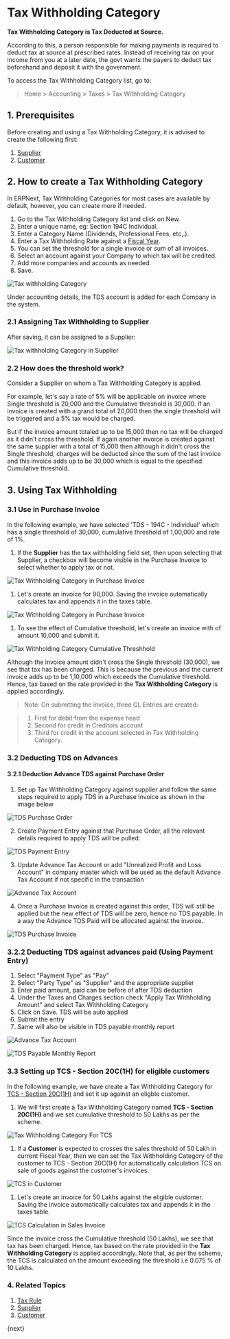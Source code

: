 <!-- add-breadcrumbs -->
# Tax Withholding Category

**Tax Withholding Category is Tax Deducted at Source.**

According to this, a person responsible for making payments is required to deduct tax at source at prescribed rates. Instead of receiving tax on your income from you at a later date, the govt wants the payers to deduct tax beforehand and deposit it with the government.

To access the Tax Withholding Category list, go to:
> Home > Accounting > Taxes > Tax Withholding Category

## 1. Prerequisites
Before creating and using a Tax Withholding Category, it is advised to create the following first:

1. [Supplier](/docs/v13/user/manual/en/buying/supplier)
1. [Customer](/docs/v13/user/manual/en/CRM/customer)

## 2. How to create a Tax Withholding Category
In ERPNext, Tax Withholding Categories for most cases are available by default, however, you can create more if needed.

1. Go to the Tax Withholding Category list and click on New.
1. Enter a unique name, eg: Section 194C Individual.
1. Enter a Category Name (Dividends, Professional Fees, etc,.).
1. Enter a Tax Withholding Rate against a [Fiscal Year](/docs/v13/user/manual/en/accounts/fiscal-year).
1. You can set the threshold for a single invoice or sum of all invoices.
1. Select an account against your Company to which tax will be credited.
1. Add more companies and accounts as needed.
1. Save.

 ![Tax withholding Category](/docs/v13/assets/img/accounts/tax-withholding-category.png)

Under accounting details, the TDS account is added for each Company in the system.

### 2.1 Assigning Tax Withholding to Supplier

After saving, it can be assigned to a Supplier:

 ![Tax withholding Category in Supplier](/docs/v13/assets/img/accounts/tax-withholding-category-in-supplier.png)

### 2.2 How does the threshold work?
Consider a Supplier on whom a Tax Withholding Category is applied.

For example, let's say a rate of 5% will be applicable on invoice where Single threshold is 20,000 and the Cumulative threshold is 30,000. If an invoice is created with a grand total of 20,000 then the single threshold will be triggered and a 5% tax would be charged.

But if the invoice amount totaled up to be 15,000 then no tax will be charged as it didn't cross the threshold. If again another invoice is created against the same supplier with a total of 15,000 then although it didn't cross the Single threshold, charges will be deducted since the sum of the last invoice and this invoice adds up to be 30,000 which is equal to the specified Cumulative threshold.

## 3. Using Tax Withholding
### 3.1 Use in Purchase Invoice
In the following example, we have selected 'TDS - 194C - Individual' which has a single threshold of 30,000, cumulative threshold of 1,00,000 and rate of 1%.

1. If the **Supplier** has the tax withholding field set, then upon selecting that Supplier, a checkbox will become visible in the Purchase Invoice to select whether to apply tax or not.

![Tax Withholding Category in Purchase Invoice](/docs/v13/assets/img/accounts/tax-withholding-category-in-purchase-invoice.png)

1. Let's create an invoice for 90,000. Saving the invoice automatically calculates tax and appends it in the taxes table.

 ![Tax Withholding Category in Purchase Invoice](/docs/v13/assets/img/accounts/withheld-tax-calculation-in-purchase-invoice.png)

1. To see the effect of Cumulative threshold, let's create an invoice with of amount 10,000 and submit it.

  ![Tax Withholding Category Cumulative Threshhold](/docs/v13/assets/img/accounts/tax-withholding-category-cumulative-threshold.png)

 Although the invoice amount didn't cross the Single threshold (30,000), we see that tax has been charged. This is because the previous and the current invoice adds up to be 1,10,000 which exceeds the Cumulative threshold. Hence, tax based on the rate provided in the **Tax Withholding Category** is applied accordingly.

> Note: On submitting the invoice, three GL Entries are created:

>1. First for debit from the expense head
>1. Second for credit in Creditors account
>1. Third for credit in the account selected in Tax Withholding Category.

### 3.2 Deducting TDS on Advances
#### 3.2.1 Deduction Advance TDS against Purchase Order
1. Set up Tax Withholding Category against supplier and follow the same steps required to apply TDS in a Purchase Invoice as shown in the image below

![TDS Purchase Order](/docs/v13/assets/img/accounts/tds-purchase-order.png)

2. Create Payment Entry against that Purchase Order, all the relevant details required to apply TDS will be pulled.

![TDS Payment Entry](/docs/v13/assets/img/accounts/tds-po-payment-entry.png)

3. Update Advance Tax Account or add "Unrealized Profit and Loss Account" in company master which will be used as the default Advance Tax Account if not specific in the transaction

![Advance Tax Account](/docs/v13/assets/img/accounts/advance-tax-account.png)

4. Once a Purchase Invoice is created against this order, TDS will still be applied but the new effect of TDS will be zero, hence no TDS payable. In a way the Advance TDS Paid will be allocated against the invoice.

![TDS Purchase Invoice](/docs/v13/assets/img/accounts/tds-purchase-invoice.png)

### 3.2.2 Deducting TDS against advances paid (Using Payment Entry)
1. Select "Payment Type" as "Pay"
2. Select "Party Type" as "Supplier" and the appropriate supplier
3. Enter paid amount, paid can be before of after TDS deduction
4. Under the Taxes and Charges section check "Apply Tax Withholding Amount" and select Tax Withholding Category
5. Click on Save. TDS will be auto applied
6. Submit the entry
7. Same will also be visible in TDS payable monthly report

![Advance Tax Account](/docs/v13/assets/img/accounts/advance-tax-account.png)

![TDS Payable Monthly Report](/docs/v13/assets/img/accounts/advance-tds-payable-monthly.png)

### 3.3 Setting up TCS - Section 20C(1H) for eligible customers
In the following example, we have create a Tax Withholding Category for [TCS - Section 20C(1H)](https://taxguru.in/income-tax/faqs-tcs-sales-goods-section-206c1h.html) and set it up against an eligble customer.

1. We will first create a Tax Withholding Category named **TCS - Section 20C(1H)** and we set cumulative threshold to 50 Lakhs as per the scheme.

![Tax Withholding Category For TCS](/docs/v13/assets/img/accounts/tax-withholding-category-for-tcs.png)

1. If a **Customer** is expected to crosses the sales threshold of 50 Lakh in current Fiscal Year, then we can set the Tax Withholding Category of the customer to TCS - Section 20C(1H) for automatically calculation TCS on sale of goods against the customer's invoices.

 ![TCS in Customer](/docs/v13/assets/img/accounts/tcs-eligible-customer.png)

1. Let's create an invoice for 50 Lakhs against the eligible customer. Saving the invoice automatically calculates tax and appends it in the taxes table.

 ![TCS Calculation in Sales Invoice](/docs/v13/assets/img/accounts/tcs-invoice.png)

 Since the invoice cross the Cumulative threshold (50 Lakhs), we see that tax has been charged. Hence, tax based on the rate provided in the **Tax Withholding Category** is applied accordingly. Note that, as per the scheme, the TCS is calculated on the amount exceeding the threshold i.e 0.075 % of 10 Lakhs.

### 4. Related Topics
1. [Tax Rule](/docs/v13/user/manual/en/accounts/tax-rule)
1. [Supplier](/docs/v13/user/manual/en/buying/supplier)
1. [Customer](/docs/v13/user/manual/en/CRM/customer)

{next}
